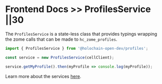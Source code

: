 # Frontend Docs >> ProfilesService ||30

The `ProfilesService` is a state-less class that provides typings wrapping the zome calls that can be made to `hc_zome_profiles`.

```js
import { ProfilesService } from '@holochain-open-dev/profiles';

const service = new ProfilesService(cellClient);

service.getMyProfile().then(myProfile => console.log(myProfile));
```

Learn more about the services [here](). 